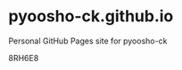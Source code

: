 # pyoosho-ck.github.io
Personal GitHub Pages site for pyoosho-ck



































8RH6E8
